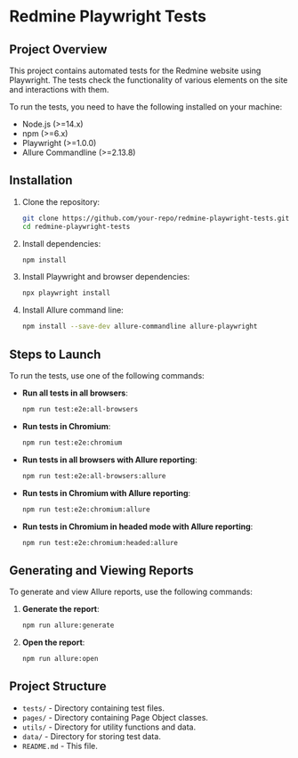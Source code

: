 # Redmine Playwright Tests

## Project Overview

This project contains automated tests for the Redmine website using Playwright. The tests check the functionality of various elements on the site and interactions with them.

To run the tests, you need to have the following installed on your machine:
- Node.js (>=14.x)
- npm (>=6.x)
- Playwright (>=1.0.0)
- Allure Commandline (>=2.13.8)

## Installation

1. Clone the repository:

    ```bash
    git clone https://github.com/your-repo/redmine-playwright-tests.git
    cd redmine-playwright-tests
    ```

2. Install dependencies:

    ```bash
    npm install
    ```

3. Install Playwright and browser dependencies:

    ```bash
    npx playwright install
    ```

4. Install Allure command line:

    ```bash
    npm install --save-dev allure-commandline allure-playwright
    ```



## Steps to Launch

To run the tests, use one of the following commands:

- **Run all tests in all browsers**:

    ```bash
    npm run test:e2e:all-browsers
    ```

- **Run tests in Chromium**:

    ```bash
    npm run test:e2e:chromium
    ```

- **Run tests in all browsers with Allure reporting**:

    ```bash
    npm run test:e2e:all-browsers:allure
    ```

- **Run tests in Chromium with Allure reporting**:

    ```bash
    npm run test:e2e:chromium:allure
    ```

- **Run tests in Chromium in headed mode with Allure reporting**:

    ```bash
    npm run test:e2e:chromium:headed:allure
    ```

## Generating and Viewing Reports

To generate and view Allure reports, use the following commands:

1. **Generate the report**:

    ```bash
    npm run allure:generate
    ```

2. **Open the report**:

    ```bash
    npm run allure:open
    ```

## Project Structure

- `tests/` - Directory containing test files.
- `pages/` - Directory containing Page Object classes.
- `utils/` - Directory for utility functions and data.
- `data/` - Directory for storing test data.
- `README.md` - This file.